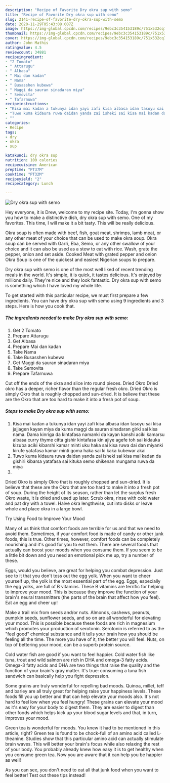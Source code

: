 ```yaml
---
description: "Recipe of Favorite Dry okra sup with semo"
title: "Recipe of Favorite Dry okra sup with semo"
slug: 2141-recipe-of-favorite-dry-okra-sup-with-semo
date: 2020-11-29T05:43:08.007Z
image: https://img-global.cpcdn.com/recipes/9ebc3c354153189c/751x532cq70/dry-okra-sup-with-semo-recipe-main-photo.jpg
thumbnail: https://img-global.cpcdn.com/recipes/9ebc3c354153189c/751x532cq70/dry-okra-sup-with-semo-recipe-main-photo.jpg
cover: https://img-global.cpcdn.com/recipes/9ebc3c354153189c/751x532cq70/dry-okra-sup-with-semo-recipe-main-photo.jpg
author: John Mathis
ratingvalue: 4.5
reviewcount: 34881
recipeingredient:
- "2 Tomato"
- " Attarugu"
- " Albasa"
- " Mai dan kadan"
- " Nama"
- " Busasshen kubewa"
- " Maggi da sauran sinadaran miya"
- " Semovita"
- " Tafarnuwa"
recipeinstructions:
- "Kisa mai kadan a tukunya idan yayi zafi kisa albasa idan tasoyu sai kisa jajjagen kayan miya da kuma maggi da sauran sinadaran girki sai kisa nama. Dama kinriga da kintafasa namanki da kayan kanshi aciki kamarsu albasa curry thyme citta gishir kintafasa kin ajiye agefe toh sai kidauka kizuba aciki kibarshi kamar minti uku haka sai kisa ruwa dai dan miyanki kirufe yatafasa kamar minti goma haka sai ki kaka kubewar akai"
- "Tuwo kuma kidaura ruwa daidan yanda zai isheki sai kisa mai kadan da gishiri kibarsa yatafasa sai kituka semo shikenan mungama ruwa da miya"
- ""
categories:
- Recipe
tags:
- dry
- okra
- sup

katakunci: dry okra sup 
nutrition: 100 calories
recipecuisine: American
preptime: "PT37M"
cooktime: "PT32M"
recipeyield: "2"
recipecategory: Lunch

---
```



![Dry okra sup with semo](https://img-global.cpcdn.com/recipes/9ebc3c354153189c/751x532cq70/dry-okra-sup-with-semo-recipe-main-photo.jpg)

Hey everyone, it is Drew, welcome to my recipe site. Today, I'm gonna show you how to make a distinctive dish, dry okra sup with semo. One of my favorites. This time, I will make it a bit tasty. This will be really delicious.

Okra soup is often made with beef, fish, goat meat, shrimps, lamb meat, or any other meat of your choice that can be used to make okra soup. Okra soup can be served with Garri, Eba, Semo, or any other swallow of your choice and it can also be used as a stew to eat with rice. Wash, grate the pepper, onion and set aside. Cooked Meat with grated pepper and onion Okra Soup is one of the quickest and easiest Nigerian soups to prepare.

Dry okra sup with semo is one of the most well liked of recent trending meals in the world. It's simple, it is quick, it tastes delicious. It's enjoyed by millions daily. They're nice and they look fantastic. Dry okra sup with semo is something which I have loved my whole life.


To get started with this particular recipe, we must first prepare a few ingredients. You can have dry okra sup with semo using 9 ingredients and 3 steps. Here is how you cook that.

<!--inarticleads1-->

##### The ingredients needed to make Dry okra sup with semo:

1. Get 2 Tomato
1. Prepare  Attarugu
1. Get  Albasa
1. Prepare  Mai dan kadan
1. Take  Nama
1. Take  Busasshen kubewa
1. Get  Maggi da sauran sinadaran miya
1. Take  Semovita
1. Prepare  Tafarnuwa


Cut off the ends of the okra and slice into round pieces. Dried Okro Dried okro has a deeper, richer flavor than the regular fresh okro. Dried Okro is simply Okro that is roughly chopped and sun-dried. It is believe that these are the Okro that are too hard to make it into a fresh pot of soup. 

<!--inarticleads2-->

##### Steps to make Dry okra sup with semo:

1. Kisa mai kadan a tukunya idan yayi zafi kisa albasa idan tasoyu sai kisa jajjagen kayan miya da kuma maggi da sauran sinadaran girki sai kisa nama. Dama kinriga da kintafasa namanki da kayan kanshi aciki kamarsu albasa curry thyme citta gishir kintafasa kin ajiye agefe toh sai kidauka kizuba aciki kibarshi kamar minti uku haka sai kisa ruwa dai dan miyanki kirufe yatafasa kamar minti goma haka sai ki kaka kubewar akai
1. Tuwo kuma kidaura ruwa daidan yanda zai isheki sai kisa mai kadan da gishiri kibarsa yatafasa sai kituka semo shikenan mungama ruwa da miya
1. 


Dried Okro is simply Okro that is roughly chopped and sun-dried. It is believe that these are the Okro that are too hard to make it into a fresh pot of soup. During the height of its season, rather than let the surplus fresh Okro waste, it is dried and used up later. Scrub okra, rinse with cold water and pat dry with a towel. Halve okra lengthwise, cut into disks or leave whole and place okra in a large bowl. 

Try Using Food to Improve Your Mood


Many of us think that comfort foods are terrible for us and that we need to avoid them. Sometimes, if your comfort food is made of candy or other junk foods, this is true. Other times, however, comfort foods can be completely nourishing and it's good for you to eat them. There are several foods that actually can boost your moods when you consume them. If you seem to be a little bit down and you need an emotional pick me up, try a number of these.

Eggs, would you believe, are great for helping you combat depression. Just see to it that you don't toss out the egg yolk. When you want to cheer yourself up, the yolk is the most essential part of the egg. Eggs, especially the egg yolks, are full of B vitamins. These B vitamins are terrific for helping to improve your mood. This is because they improve the function of your brain's neural transmitters (the parts of the brain that affect how you feel). Eat an egg and cheer up!

Make a trail mix from seeds and/or nuts. Almonds, cashews, peanuts, pumpkin seeds, sunflower seeds, and so on are all wonderful for elevating your mood. This is possible because these foods are rich in magnesium which promotes your production of serotonin. Serotonin is referred to as the "feel good" chemical substance and it tells your brain how you should be feeling all the time. The more you have of it, the better you will feel. Nuts, on top of bettering your mood, can be a superb protein source.

Cold water fish are good if you want to feel happier. Cold water fish like tuna, trout and wild salmon are rich in DHA and omega-3 fatty acids. Omega-3 fatty acids and DHA are two things that raise the quality and the function of your brain's gray matter. It's true: consuming a tuna fish sandwich can basically help you fight depression. 

Some grains are truly wonderful for repelling bad moods. Quinoa, millet, teff and barley are all truly great for helping raise your happiness levels. These foods fill you up better and that can help elevate your moods also. It's not hard to feel low when you feel hungry! These grains can elevate your mood as it's easy for your body to digest them. They are easier to digest than other foods which helps kick up your blood sugar levels and that, in turn, improves your mood.

Green tea is wonderful for moods. You knew it had to be mentioned in this article, right? Green tea is found to be chock-full of an amino acid called L-theanine. Studies show that this particular amino acid can actually stimulate brain waves. This will better your brain's focus while also relaxing the rest of your body. You probably already knew how easy it is to get healthy when you consume green tea. Now you are aware that it can help you be happier as well!

As you can see, you don't need to eat all that junk food when you want to feel better! Test out  these tips  instead!

